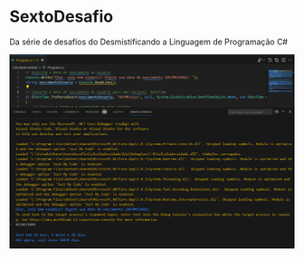 # SextoDesafio
Da série de desafios do Desmistificando a Linguagem de Programação C#

![Alt text](image.png)
